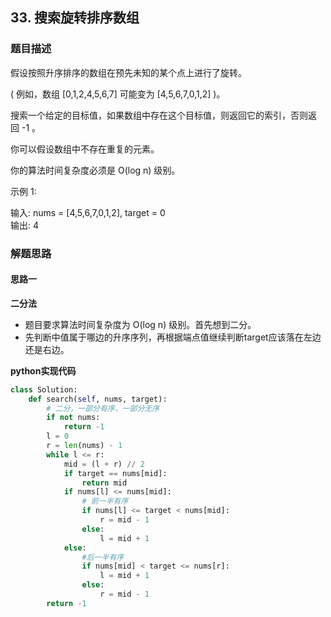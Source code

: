 ## 33. 搜索旋转排序数组
### 题目描述
假设按照升序排序的数组在预先未知的某个点上进行了旋转。

( 例如，数组 [0,1,2,4,5,6,7] 可能变为 [4,5,6,7,0,1,2] )。

搜索一个给定的目标值，如果数组中存在这个目标值，则返回它的索引，否则返回 -1 。

你可以假设数组中不存在重复的元素。

你的算法时间复杂度必须是 O(log n) 级别。

示例 1:

输入: nums = [4,5,6,7,0,1,2], target = 0  
输出: 4

### 解题思路
#### 思路一
**二分法**
- 题目要求算法时间复杂度为 O(log n) 级别。首先想到二分。
- 先判断中值属于哪边的升序序列，再根据端点值继续判断target应该落在左边还是右边。

**python实现代码**
```python
class Solution:
    def search(self, nums, target):
        # 二分，一部分有序，一部分无序
        if not nums:
            return -1
        l = 0
        r = len(nums) - 1
        while l <= r:
            mid = (l + r) // 2
            if target == nums[mid]:
                return mid
            if nums[l] <= nums[mid]:
                # 前一半有序
                if nums[l] <= target < nums[mid]:
                    r = mid - 1
                else:
                    l = mid + 1
            else:
                #后一半有序
                if nums[mid] < target <= nums[r]:
                    l = mid + 1
                else:
                    r = mid - 1
        return -1
```

